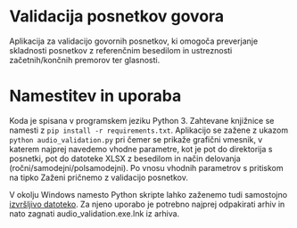 # Validacija posnetkov govora

Aplikacija za validacijo govornih posnetkov, ki omogoča preverjanje skladnosti posnetkov z referenčnim besedilom in ustreznosti začetnih/končnih premorov ter glasnosti.

# Namestitev in uporaba

Koda je spisana v programskem jeziku Python 3. Zahtevane knjižnice se namesti z ```pip install -r requirements.txt```. Aplikacijo se zažene z ukazom ```python audio_validation.py``` pri čemer se prikaže grafični vmesnik, v katerem najprej navedemo vhodne parametre, kot je pot do direktorija s posnetki, pot do datoteke XLSX z besedilom in način delovanja (ročni/samodejni/polsamodejni). Po vnosu vhodnih parametrov s pritiskom na tipko Zaženi pričnemo z validacijo posnetkov.

V okolju Windows namesto Python skripte lahko zaženemo tudi samostojno [izvršljivo datoteko](https://unilj-my.sharepoint.com/:u:/g/personal/janezkrfe_fe1_uni-lj_si/EW6lm_o5EpdBhCxAknbZaTkBmmdki8I-2rZcNlVOGlBFxg?e=vvSRxa). Za njeno uporabo je potrebno najprej odpakirati arhiv in nato zagnati audio_validation.exe.lnk iz arhiva.
